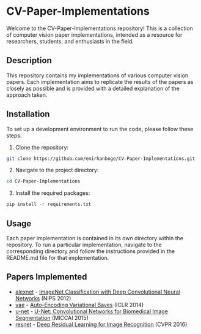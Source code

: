 # CV-Paper-Implementations

Welcome to the CV-Paper-Implementations repository! This is a collection of computer vision paper implementations, intended as a resource for researchers, students, and enthusiasts in the field.

## Description

This repository contains my implementations of various computer vision papers. Each implementation aims to replicate the results of the papers as closely as possible and is provided with a detailed explanation of the approach taken.

## Installation

To set up a development environment to run the code, please follow these steps:

1. Clone the repository:

```bash
git clone https://github.com/emirhanboge/CV-Paper-Implementations.git
```

2. Navigate to the project directory:

```bash
cd CV-Paper-Implementations
```

3. Install the required packages:

```bash
pip install -r requirements.txt
```

## Usage

Each paper implementation is contained in its own directory within the repository. To run a particular implementation, navigate to the corresponding directory and follow the instructions provided in the README.md file for that implementation.

## Papers Implemented

- [alexnet](alexnet/) - [ImageNet Classification with Deep Convolutional Neural Networks](https://papers.nips.cc/paper/4824-imagenet-classification-with-deep-convolutional-neural-networks.pdf) (NIPS 2012)
- [vae](vae/) - [Auto-Encoding Variational Bayes](https://arxiv.org/abs/1312.6114) (ICLR 2014)
- [u-net](u-net/) - [U-Net: Convolutional Networks for Biomedical Image Segmentation](https://arxiv.org/abs/1505.04597) (MICCAI 2015)
- [resnet](resnet/) - [Deep Residual Learning for Image Recognition](https://arxiv.org/abs/1512.03385) (CVPR 2016)
